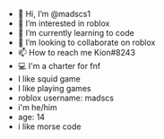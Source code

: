 - 👋 Hi, I’m @madscs1
- 👀 I’m interested in roblox
- 🌱 I’m currently learning to code
- 💞️ I’m looking to collaborate on roblox
- 📫 How to reach me Kion#8243
- 💻 I'm a charter for fnf
- I like squid game
- I like playing games
- roblox username: madscs
- i'm he/him
- age: 14
- i like morse code

